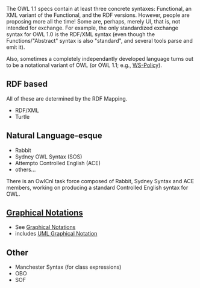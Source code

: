 The OWL 1.1 specs contain at least three concrete syntaxes: Functional, an XML variant of the Functional, and the RDF versions. However, people are proposing more all the time! Some are, perhaps, merely UI, that is, not intended for exchange. For example, the only standardized exchange syntax for OWL 1.0 is the RDF/XML syntax (even though the Functions/"Abstract" syntax is also "standard", and several tools parse and emit it).

Also, sometimes a completely independantly developed language turns out to be a notational variant of OWL (or OWL 1.1; e.g., [WS-Policy](http://www.mindswap.org/2005/services-policies/)).

## RDF based ##
All of these are determined by the RDF Mapping.

  * RDF/XML
  * Turtle

## Natural Language-esque ##
  * Rabbit
  * Sydney OWL Syntax (SOS)
  * Attempto Controlled English (ACE)
  * others...

There is an OwlCnl task force composed of Rabbit, Sydney Syntax and ACE members, working on producing a standard Controlled English syntax for OWL.

## [Graphical Notations](GraphicalNotation.md) ##
  * See [Graphical Notations](GraphicalNotation.md)
  * includes [UML Graphical Notation](UMLGraphicalNotation.md)


## Other ##
  * Manchester Syntax (for class expressions)
  * OBO
  * SOF